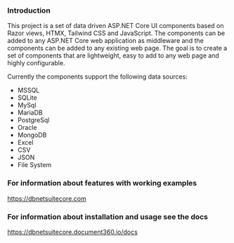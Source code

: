 ### Introduction ###
This project is a set of data driven ASP.NET Core UI components based on Razor views, HTMX, Tailwind CSS and JavaScript. The components can be added to any ASP.NET Core web application as middleware and the components can be added to any existing web page. The goal is to create a set of components that are lightweight, easy to add to any web page and highly configurable.

Currently the components support the following data sources:

 - MSSQL
 - SQLite
 - MySql
 - MariaDB
 - PostgreSql
 - Oracle
 - MongoDB
 - Excel
 - CSV
 - JSON
 - File System

### For information about features with working examples ###
https://dbnetsuitecore.com

### For information about installation and usage see the docs ###
https://dbnetsuitecore.document360.io/docs
